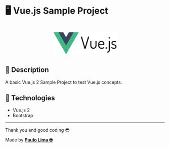 # 🖥️ Vue.js Sample Project

<h1 align="center">
  <img src=".github/logo.png" width="200px" />
</h1>

## 🔎️ Description
A basic Vue.js 2 Sample Project to test Vue.js concepts.

## 🚀️ Technologies

- Vue.js 2
- Bootstrap

---

Thank you and good coding 😎️

Made by **<a href="https://paulophlp.github.io/portfolio/" target="__blank">Paulo Lima 🤓️</a>**
